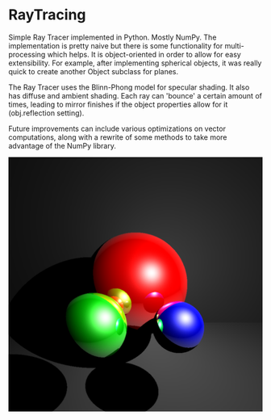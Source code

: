 # RayTracing

Simple Ray Tracer implemented in Python. Mostly NumPy. The implementation is pretty naive but there is some functionality for multi-processing which helps. It is object-oriented in order to allow for easy extensibility. For example, after implementing spherical objects, it was really quick to create another Object subclass for planes.

The Ray Tracer uses the Blinn-Phong model for specular shading. It also has diffuse and ambient shading. Each ray can 'bounce' a certain amount of times, leading to mirror finishes if the object properties allow for it (obj.reflection setting).

Future improvements can include various optimizations on vector computations, along with a rewrite of some methods to take more advantage of the NumPy library.

![plot](./37.png)

